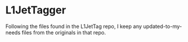 # L1JetTagger
Following the files found in the L1JetTag repo, I keep any updated-to-my-needs files from the originals in that repo.
